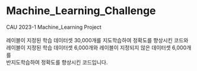 # Machine_Learning_Challenge
CAU 2023-1 Machine_Learning Project<br><br>
레이블이 지정된 학습 데이터셋 30,000개를 지도학습하여 정확도를 향상시킨 코드와<br>
레이블이 지정된 학습 데이터셋 6,000개와 레이블이 지정되지 않은 데이터셋 6,000개를<br>반지도학습하여 정확도를 향상시킨 코드입니다.
